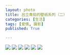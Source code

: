 ```yaml
---
layout: photo
title: 吕立青拍的壁纸系列（二）
categories: [生活]
tags: [爱情, 摄影]
published: True

---
```


![](https://raw.githubusercontent.com/JimmyLv/images/master/S50616-162617.jpg)
![](https://raw.githubusercontent.com/JimmyLv/images/master/S50616-162654.jpg)
![](https://raw.githubusercontent.com/JimmyLv/images/master/S50616-162720.jpg)
![](https://raw.githubusercontent.com/JimmyLv/images/master/S50616-162738.jpg)
![](https://raw.githubusercontent.com/JimmyLv/images/master/S50616-162805.jpg)
![](https://raw.githubusercontent.com/JimmyLv/images/master/S50616-163002.jpg)
